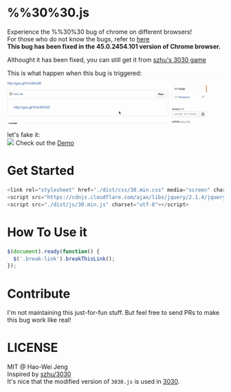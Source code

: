 # %%30%30.js 
Experience the %%30%30 bug of chrome on different browsers!   
For those who do not know the bugs, refer to [here](https://bugs.chromium.org/p/chromium/issues/detail?id=533361)  
**This bug has been fixed in the 45.0.2454.101 version of Chrome browser.**  

Althought it has been fixed, you can still get it from [szhu's 3030 game](https://github.com/szhu/3030/tree/gh-pages#whats-this-about)  

This is what happen when this bug is triggered:
![](https://raw.githubusercontent.com/lockys/3030.js/master/media/record.gif)

let's fake it:  
![](http://i.imgur.com/nbeIdlI.gif)
Check out the [Demo](http://lockys.github.io/3030.js/)

Get Started
==
```javascript
<link rel="stylesheet" href="./dist/css/30.min.css" media="screen" charset="utf-8">
<script src="https://cdnjs.cloudflare.com/ajax/libs/jquery/2.1.4/jquery.min.js" charset="utf-8"></script>
<script src="./dist/js/30.min.js" charset="utf-8"></script>
```

How To Use it
==
```javascript
$(document).ready(function() {
  $('.break-link').breakThisLink();
});
```

Contribute
==
I'm not maintaining this just-for-fun stuff. But feel free to send PRs to make this bug work like real!

LICENSE
==
MIT @ Hao-Wei Jeng  
Inspired by [szhu/3030](https://github.com/szhu/3030/tree/gh-pages)  
It's nice that the modified version of `3030.js` is used in [3030](http://szhu.github.io/3030/#contributing).
